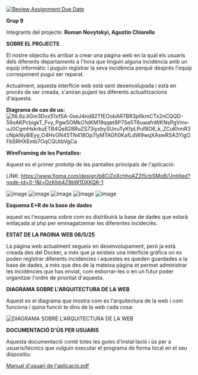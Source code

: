 [![Review Assignment Due Date](https://classroom.github.com/assets/deadline-readme-button-22041afd0340ce965d47ae6ef1cefeee28c7c493a6346c4f15d667ab976d596c.svg)](https://classroom.github.com/a/Oi3CGk0x)


**Grup 9**

Integrants del projecte: **Roman Novytskyi, Agustin Chiarello**

**SOBRE EL PROJECTE**

El nostre objectiu és arribar a crear una pàgina web en la qual els usuaris dels diferents departaments a l'hora que tinguin alguna incidència amb un equip informàtic i puguin registrar la seva incidència perquè després l'equip corresponent pugui ser reparat.


Actualment, aquesta interfície web està sent desenvolupada i està en procés de ser creada, s'aniran pujant les diferents actualitzacions d'aquesta.



**Diagrama de cas de us:** ![NL6zJiGm3Dxx51xfSA-0xeJ4nd82TfEOobAR7BR3p6kmCTx2nCQQD-59oAKPcbigkT_Fvy_Pgw5OMkO1dKM19qqet8P7Se5T6uwafnWKNsPgVmv-uJ0CgmHskrkuETB4Qe828RuZS73iyxbySUnuTyKfpLPuf8O6_k_ZCuKhmR3cNpkNy8IEyy_O4HvGN45TN418Op7lyMTAGfi0Ka1LdW9wqXAswRSA3YigOFbSRHXEmb7OqCQUtbVgCa](https://github.com/user-attachments/assets/5a309b2c-3687-4a06-93ce-a0ad092ddf88)


**WireFraming de les Pantalles:**

Aquest es el primer prototip de les pantalles principals de l'aplicació:

LINK: https://www.figma.com/design/b8CiZoXchhoAZ2I5cbSMpB/Untitled?node-id=0-1&t=DzKbb4Z8bW1DXKQK-1 



![image](https://github.com/user-attachments/assets/00d135d2-1fe4-406a-a18d-62eca0b96bcf)
![image](https://github.com/user-attachments/assets/b390a78d-ffff-4a86-ac1e-552d64451a86)
![image](https://github.com/user-attachments/assets/90358862-6dd9-4784-9551-e74783589a8f)
![image](https://github.com/user-attachments/assets/e196bcd2-00bc-460a-958d-28ba03da9fd5)
![image](https://github.com/user-attachments/assets/f82dc3ae-173f-4311-ab51-a6963188dcfa)



**Esquema E+R de la base de dades**

aquest es l'esquema sobre com es distribuirà la base de dades que estarà enllaçada al php per emmagatzemar les diferentes incideciès.




**ESTAT DE LA PAGINA WEB 08/5/25**

La pàgina web actualment segueix en desenvolupament, però ja està creada des del Docker, a més que ja existeix una interfície gràfica on es poden registrar diferents incidències i aquestes es queden guardades a la base de dades, a més que des de la mateixa pàgina et permet administrar les incidències que has enviat, com esborrar-les o en un futur poder organitzar l'ordre de prioritat d'aquesta.


**DIAGRAMA SOBRE L'ARQUITECTURA DE LA WEB**

Aquest es el diagrama que mostra com es l'arquitectura de la web i com funciona i quina funció te dins de la web cada cosa:

![DIAGRAMA SOBRE L'ARQUITECTURA DE LA WEB](https://github.com/user-attachments/assets/891dbedf-c555-4f78-a288-24d0b2a9e02b)



**DOCUMENTACIÓ D'ÚS PER USUARIS**

Aquesta documentació conté totes les guies d'instal·lació i ús per a usuaris/tecnics que vulguin executar el programa de forma local en el seu dispositiu:

[Manual d'usuari de l'aplicació.pdf](https://github.com/user-attachments/files/20205583/Manual.d.usuari.de.l.aplicacio.pdf)


